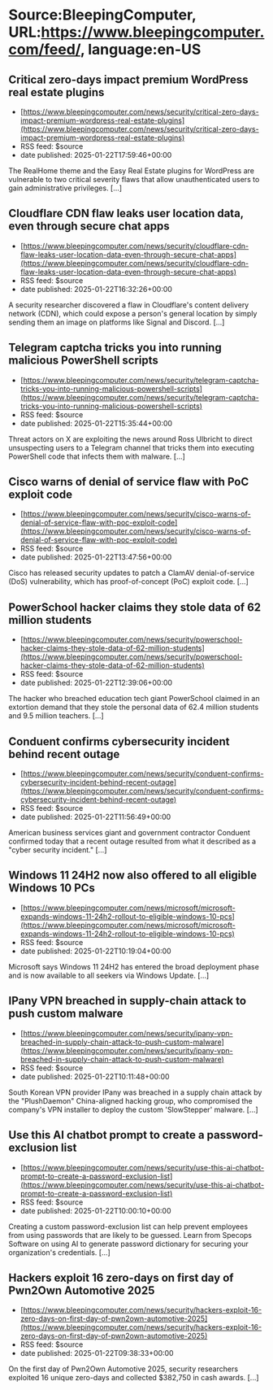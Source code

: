 # Source:BleepingComputer, URL:https://www.bleepingcomputer.com/feed/, language:en-US

## Critical zero-days impact premium WordPress real estate plugins
 - [https://www.bleepingcomputer.com/news/security/critical-zero-days-impact-premium-wordpress-real-estate-plugins](https://www.bleepingcomputer.com/news/security/critical-zero-days-impact-premium-wordpress-real-estate-plugins)
 - RSS feed: $source
 - date published: 2025-01-22T17:59:46+00:00

The RealHome theme and the Easy Real Estate plugins for WordPress are vulnerable to two critical severity flaws that allow unauthenticated users to gain administrative privileges. [...]

## Cloudflare CDN flaw leaks user location data, even through secure chat apps
 - [https://www.bleepingcomputer.com/news/security/cloudflare-cdn-flaw-leaks-user-location-data-even-through-secure-chat-apps](https://www.bleepingcomputer.com/news/security/cloudflare-cdn-flaw-leaks-user-location-data-even-through-secure-chat-apps)
 - RSS feed: $source
 - date published: 2025-01-22T16:32:26+00:00

A security researcher discovered a flaw in Cloudflare's content delivery network (CDN), which could expose a person's general location by simply sending them an image on platforms like Signal and Discord. [...]

## Telegram captcha tricks you into running malicious PowerShell scripts
 - [https://www.bleepingcomputer.com/news/security/telegram-captcha-tricks-you-into-running-malicious-powershell-scripts](https://www.bleepingcomputer.com/news/security/telegram-captcha-tricks-you-into-running-malicious-powershell-scripts)
 - RSS feed: $source
 - date published: 2025-01-22T15:35:44+00:00

Threat actors on X are exploiting the news around Ross Ulbricht to direct unsuspecting users to a Telegram channel that tricks them into executing PowerShell code that infects them with malware. [...]

## Cisco warns of denial of service flaw with PoC exploit code
 - [https://www.bleepingcomputer.com/news/security/cisco-warns-of-denial-of-service-flaw-with-poc-exploit-code](https://www.bleepingcomputer.com/news/security/cisco-warns-of-denial-of-service-flaw-with-poc-exploit-code)
 - RSS feed: $source
 - date published: 2025-01-22T13:47:56+00:00

Cisco has released security updates to patch a ClamAV denial-of-service (DoS) vulnerability, which has proof-of-concept (PoC) exploit code. [...]

## PowerSchool hacker claims they stole data of 62 million students
 - [https://www.bleepingcomputer.com/news/security/powerschool-hacker-claims-they-stole-data-of-62-million-students](https://www.bleepingcomputer.com/news/security/powerschool-hacker-claims-they-stole-data-of-62-million-students)
 - RSS feed: $source
 - date published: 2025-01-22T12:39:06+00:00

The hacker who breached education tech giant PowerSchool claimed in an extortion demand that they stole the personal data of 62.4 million students and 9.5 million teachers. [...]

## Conduent confirms cybersecurity incident behind recent outage
 - [https://www.bleepingcomputer.com/news/security/conduent-confirms-cybersecurity-incident-behind-recent-outage](https://www.bleepingcomputer.com/news/security/conduent-confirms-cybersecurity-incident-behind-recent-outage)
 - RSS feed: $source
 - date published: 2025-01-22T11:56:49+00:00

American business services giant and government contractor Conduent confirmed today that a recent outage resulted from what it described as a "cyber security incident." [...]

## Windows 11 24H2 now also offered to all eligible Windows 10 PCs
 - [https://www.bleepingcomputer.com/news/microsoft/microsoft-expands-windows-11-24h2-rollout-to-eligible-windows-10-pcs](https://www.bleepingcomputer.com/news/microsoft/microsoft-expands-windows-11-24h2-rollout-to-eligible-windows-10-pcs)
 - RSS feed: $source
 - date published: 2025-01-22T10:19:04+00:00

Microsoft says Windows 11 24H2 has entered the broad deployment phase and is now available to all seekers via Windows Update. [...]

## IPany VPN breached in supply-chain attack to push custom malware
 - [https://www.bleepingcomputer.com/news/security/ipany-vpn-breached-in-supply-chain-attack-to-push-custom-malware](https://www.bleepingcomputer.com/news/security/ipany-vpn-breached-in-supply-chain-attack-to-push-custom-malware)
 - RSS feed: $source
 - date published: 2025-01-22T10:11:48+00:00

South Korean VPN provider IPany was breached in a supply chain attack by the "PlushDaemon" China-aligned hacking group, who compromised the company's VPN installer to deploy the custom 'SlowStepper' malware. [...]

## Use this AI chatbot prompt to create a password-exclusion list
 - [https://www.bleepingcomputer.com/news/security/use-this-ai-chatbot-prompt-to-create-a-password-exclusion-list](https://www.bleepingcomputer.com/news/security/use-this-ai-chatbot-prompt-to-create-a-password-exclusion-list)
 - RSS feed: $source
 - date published: 2025-01-22T10:00:10+00:00

Creating a custom password-exclusion list can help prevent employees from using passwords that are likely to be guessed.  Learn from Specops Software on using AI to generate password dictionary for securing your organization's credentials. [...]

## Hackers exploit 16 zero-days on first day of Pwn2Own Automotive 2025
 - [https://www.bleepingcomputer.com/news/security/hackers-exploit-16-zero-days-on-first-day-of-pwn2own-automotive-2025](https://www.bleepingcomputer.com/news/security/hackers-exploit-16-zero-days-on-first-day-of-pwn2own-automotive-2025)
 - RSS feed: $source
 - date published: 2025-01-22T09:38:33+00:00

On the first day of Pwn2Own Automotive 2025, security researchers exploited 16 unique zero-days and collected $382,750 in cash awards. [...]

